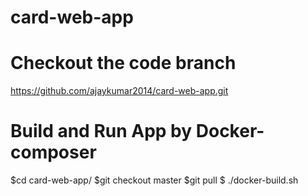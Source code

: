 # card-web-app

# Checkout the code branch 
 https://github.com/ajaykumar2014/card-web-app.git
 
# Build and Run App by Docker-composer
  $cd card-web-app/
  $git checkout master
  $git pull
  $ ./docker-build.sh 
 
